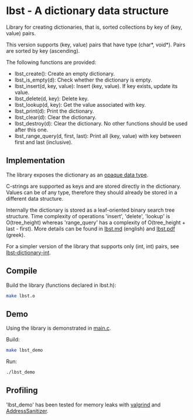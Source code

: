 # lbst - A dictionary data structure

Library for creating dictionaries, that is, sorted collections by key of (key, value) pairs.

This version supports (key, value) pairs that have type (char*, void*). Pairs are sorted by key (ascending).

The following functions are provided:

* lbst_create(): Create an empty dictionary.
* lbst_is_empty(d): Check whether the dictionary is empty.
* lbst_insert(d, key, value): Insert (key, value). If key exists, update its value.
* lbst_delete(d, key): Delete key.
* lbst_lookup(d, key): Get the value associated with key.
* lbst_print(d): Print the dictionary.
* lbst_clear(d): Clear the dictionary.
* lbst_destroy(d): Clear the dictionary. No other functions should be used after this one.
* lbst_range_query(d, first, last): Print all (key, value) with key between first and last (inclusive).

## Implementation

The library exposes the dictionary as an [opaque data type](https://en.wikipedia.org/wiki/Opaque_data_type).

C-strings are supported as keys and are stored directly in the dictionary. Values can be of any type, therefore they should already be stored in a different data structure.

Internally the dictionary is stored as a leaf-oriented binary search tree structure. Time complexity of operations 'insert', 'delete', 'lookup' is O(tree_height) whereas 'range_query' has a complexity of O(tree_height + last - first). More details can be found in [lbst.md](docs/lbst.md) (english) and [lbst.pdf](docs/lbst.pdf) (greek).

For a simpler version of the library that supports only (int, int) pairs, see [lbst-dictionary-int](https://github.com/tasxatzial/lbst-dictionary-int).

## Compile

Build the library (functions declared in lbst.h):

```bash
make lbst.o
```

## Demo

Using the library is demonstrated in [main.c](src/main.c).

Build:

```bash
make lbst_demo
```

Run:

```bash
./lbst_demo
```

## Profiling

'lbst_demo' has been tested for memory leaks with [valgrind](https://valgrind.org/) and [AddressSanitizer](https://github.com/google/sanitizers/wiki/AddressSanitizer).
